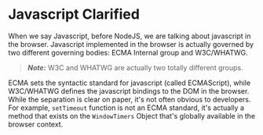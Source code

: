 # Javascript Clarified

When we say Javascript, before NodeJS, we are talking about javascript in the browser.  Javascript implemented in the browser is actually governed by two different governing bodies: ECMA Internal group and W3C/WHATWG.  

> ***Note:*** W3C and WHATWG are actually two totally different groups.

ECMA sets the syntactic standard for javascript (called ECMAScript), while W3C/WHATWG defines the javascript bindings to the DOM in the browser.  While the separation is clear on paper, it's not often obvious to developers. For example, `setTimeout` function is not an ECMA standard, it's actually a method that exists on the `WindowTimers` Object that's globally available in the browser context. 
